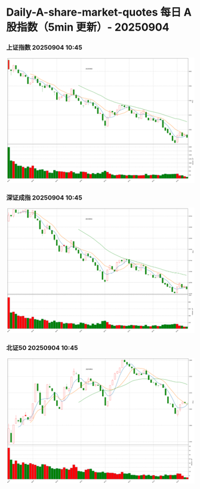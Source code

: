 
# Daily-A-share-market-quotes 每日 A 股指数（5min 更新）- 20250904

### 上证指数 20250904 10:45
![](./fig/2025/9/20250904-sh000001.png)

### 深证成指 20250904 10:45
![](./fig/2025/9/20250904-sz399001.png)

### 北证50 20250904 10:45
![](./fig/2025/9/20250904-bj899050.png)
